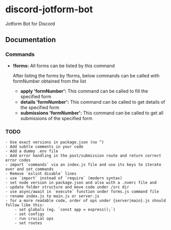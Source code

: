 # discord-jotform-bot

Jotform Bot for Discord

## Documentation

### Commands

- **!forms:** All forms can be listed by this command

    After listing the forms by !forms, below commands can be called with formNumber obtained from the list
    - **apply 'formNumber':** This command can be called to fill the specified form
    - **details 'formNumber':** This command can be called to get details of the specified form
    - **submissions 'formNumber':** This command can be called to get all submissions of the specified form

### TODO

    - Use exact versions in package.json (no ^)
    - Add subtle comments in your code
    - Add a dummy .env file
    - Add error handling in the post/submission route and return correct error codes
    - import `commands` via an index.js file and use its keys to iterate over and set commands
    - Remove `eslint disable` lines
    - use `import` instead of `require` (modern syntax)
    - set node version in package.json and also with a .nvmrc file and
    - update folder structure and move code under /src dir
    - use async/await in `execute` function under forms.js command file
    - rename index.js to main.js or server.js
    - for a more readable code, order of ops under {server|main}.js should follow like this:
        - set globals (eg. `const app = express();`)
        - set configs
        - run crucial ops
        - set routes
